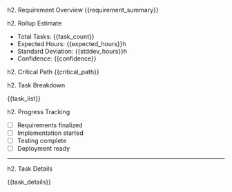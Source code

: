 h2. Requirement Overview
{{requirement_summary}}

h2. Rollup Estimate
* Total Tasks: {{task_count}}
* Expected Hours: {{expected_hours}}h
* Standard Deviation: {{stddev_hours}}h
* Confidence: {{confidence}}

h2. Critical Path
{{critical_path}}

h2. Task Breakdown

{{task_list}}

h2. Progress Tracking
* [ ] Requirements finalized
* [ ] Implementation started
* [ ] Testing complete
* [ ] Deployment ready

----

h2. Task Details

{{task_details}}
